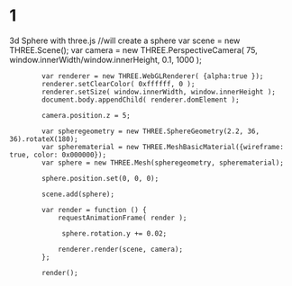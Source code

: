 # 1
3d Sphere with three.js
//will create a sphere 
			var scene = new THREE.Scene();
			var camera = new THREE.PerspectiveCamera( 75, window.innerWidth/window.innerHeight, 0.1, 1000 );

			var renderer = new THREE.WebGLRenderer( {alpha:true });
			renderer.setClearColor( 0xffffff, 0 );
			renderer.setSize( window.innerWidth, window.innerHeight );
			document.body.appendChild( renderer.domElement );

			camera.position.z = 5;

			var spheregeometry = new THREE.SphereGeometry(2.2, 36, 36).rotateX(180);
            var spherematerial = new THREE.MeshBasicMaterial({wireframe: true, color: 0x000000});
            var sphere = new THREE.Mesh(spheregeometry, spherematerial);
 
            sphere.position.set(0, 0, 0);
 
            scene.add(sphere);

			var render = function () {
				requestAnimationFrame( render );

				 sphere.rotation.y += 0.02;

				renderer.render(scene, camera);
			};

			render();
			
